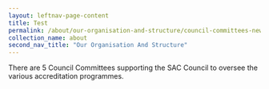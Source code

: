 ```yaml
---
layout: leftnav-page-content
title: Test
permalink: /about/our-organisation-and-structure/council-committees-new
collection_name: about
second_nav_title: "Our Organisation And Structure"
---
```

There are 5 Council Committees supporting the SAC Council to oversee the various accreditation programmes.
